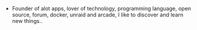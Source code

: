- Founder of alot apps, lover of technology, programming language, open source, forum, docker, unraid and arcade, I like to discover and learn new things..
  <br>




























































































































































































































































































































































































































































































































































































































































































































